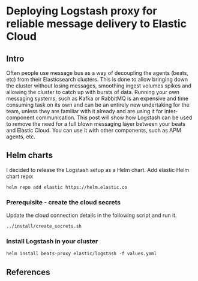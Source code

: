 # Deploying Logstash proxy for reliable message delivery to Elastic Cloud

## Intro
Often people use message bus as a way of decoupling the agents (beats, etc) from their Elasticsearch clusters. This is done to allow bringing down the cluster without losing messages, smoothing ingest volumes spikes and allowing the cluster to catch up with bursts of data. Running your own messaging systems, such as Kafka or RabbitMQ is an expensive and time consuming task on its own and can be an entirely new undertaking for the team, unless they are familiar with it already and are using it for inter-component communication. This post will show how Logstash can be used to remove the need for a full blown messaging layer between your beats and Elastic Cloud. You can use it with other components, such as APM agents, etc.

## Helm charts
I decided to release the Logstash setup as a Helm chart. Add elastic Helm chart repo:
```
helm repo add elastic https://helm.elastic.co
```

### Prerequisite - create the cloud secrets
Update the cloud connection details in the following script and run it.
```
../install/create_secrets.sh
```

### Install Logstash in your cluster
```
helm install beats-proxy elastic/logstash -f values.yaml
```

## References
